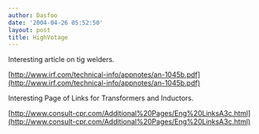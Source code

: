 ```yaml
---
author: Dasfoo
date: '2004-04-26 05:52:50'
layout: post
title: HighVotage
---
```


Interesting article on tig welders.

[http://www.irf.com/technical-info/appnotes/an-1045b.pdf](http://www.irf.com/technical-info/appnotes/an-1045b.pdf)

Interesting Page of Links for Transformers and Inductors.

[http://www.consult-cpr.com/Additional%20Pages/Eng%20LinksA3c.html](http://www.consult-cpr.com/Additional%20Pages/Eng%20LinksA3c.html)
